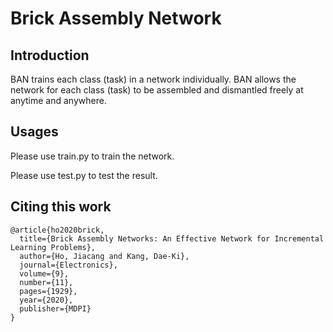 # Brick Assembly Network
## Introduction
BAN trains each class (task) in a network individually.
BAN allows the network for each class (task) to be assembled and dismantled freely at anytime and anywhere.

## Usages
Please use train.py to train the network.

Please use test.py to test the result.

## Citing this work
```
@article{ho2020brick,
  title={Brick Assembly Networks: An Effective Network for Incremental Learning Problems},
  author={Ho, Jiacang and Kang, Dae-Ki},
  journal={Electronics},
  volume={9},
  number={11},
  pages={1929},
  year={2020},
  publisher={MDPI}
}
```
